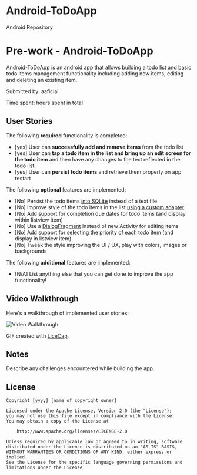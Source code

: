 # Android-ToDoApp
Android Repository
# Pre-work - Android-ToDoApp

Android-ToDoApp is an android app that allows building a todo list and basic todo items management functionality including adding new items, editing and deleting an existing item.

Submitted by: aaficial

Time spent:  hours spent in total

## User Stories

The following **required** functionality is completed:

* [yes] User can **successfully add and remove items** from the todo list
* [yes] User can **tap a todo item in the list and bring up an edit screen for the todo item** and then have any changes to the text reflected in the todo list.
* [yes] User can **persist todo items** and retrieve them properly on app restart

The following **optional** features are implemented:

* [No] Persist the todo items [into SQLite](http://guides.codepath.com/android/Persisting-Data-to-the-Device#sqlite) instead of a text file
* [No] Improve style of the todo items in the list [using a custom adapter](http://guides.codepath.com/android/Using-an-ArrayAdapter-with-ListView)
* [No] Add support for completion due dates for todo items (and display within listview item)
* [No] Use a [DialogFragment](http://guides.codepath.com/android/Using-DialogFragment) instead of new Activity for editing items
* [No] Add support for selecting the priority of each todo item (and display in listview item)
* [No] Tweak the style improving the UI / UX, play with colors, images or backgrounds

The following **additional** features are implemented:

* [N/A] List anything else that you can get done to improve the app functionality!

## Video Walkthrough 

Here's a walkthrough of implemented user stories:

<img src='http://i.imgur.com/link/to/your/gif/file.gif' title='Video Walkthrough' width='' alt='Video Walkthrough' />

GIF created with [LiceCap](http://www.cockos.com/licecap/).

## Notes

Describe any challenges encountered while building the app.

## License

    Copyright [yyyy] [name of copyright owner]

    Licensed under the Apache License, Version 2.0 (the "License");
    you may not use this file except in compliance with the License.
    You may obtain a copy of the License at

        http://www.apache.org/licenses/LICENSE-2.0

    Unless required by applicable law or agreed to in writing, software
    distributed under the License is distributed on an "AS IS" BASIS,
    WITHOUT WARRANTIES OR CONDITIONS OF ANY KIND, either express or implied.
    See the License for the specific language governing permissions and
    limitations under the License.
